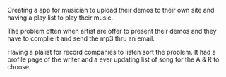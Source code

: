 Creating a app for musician to upload their demos to their own site and having a play list to play their music.

The problem often when artist are offer to present their demos and they have to complie it and send the mp3 thru an email.

Having a plalist for record companies to listen sort the problem. It had a profile page of the writer and a ever updating list of song for the A & R to choose.
